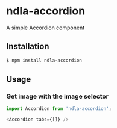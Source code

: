 # ndla-accordion

A simple Accordion component

## Installation

```sh
$ npm install ndla-accordion
```

## Usage

### Get image with the image selector
```js
import Accordion from 'ndla-accordion';

<Accordion tabs={[]} />

```
